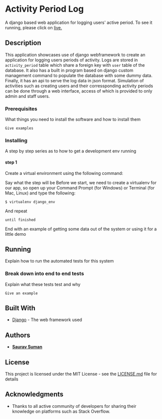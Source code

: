 # Activity Period Log

A django based web application for logging users' active period. To see it running, please click on [live.](https://www.google.com)   

## Description

This application showcases use of django webframework to create an application for logging users periods of activity. Logs are stored in `activity_period` table which share a foreign key with `user` table of the database. It also has a built in program based on django custom management command to populate the database with some dummy data. Finally, it has an api to serve the log data in json format. Simulation of activities such as creating users and their corressponding activity periods can be done through a web interface, access of which is provided to only admin and staff users.

### Prerequisites

What things you need to install the software and how to install them

```
Give examples
```

### Installing

A step by step series as to how to get a development env running

#### step 1

Create a virtual environment using the following command:

Say what the step will be
Before we start, we need to create a virtualenv for our app, so open up your Command Prompt (for Windows) or Terminal (for Mac, Linux) and type the following:
```
$ virtualenv django_env
```

And repeat

```
until finished
```

End with an example of getting some data out of the system or using it for a little demo

## Running 

Explain how to run the automated tests for this system

### Break down into end to end tests

Explain what these tests test and why

```
Give an example
```

## Built With

* [Django](https://docs.djangoproject.com/en/3.0/) - The web framework used

## Authors

* **[Saurav Suman](https://www.linkedin.com/in/saurav-suman-980120/)**

## License

This project is licensed under the MIT License - see the [LICENSE.md](LICENSE.md) file for details

## Acknowledgments

* Thanks to all active community of developers for sharing their knowledge on platforms such as Stack Overflow.

